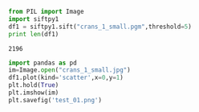 
```python
from PIL import Image
import siftpy1
df1 = siftpy1.sift("crans_1_small.pgm",threshold=5)
print len(df1)
```

```text
2196
```


```python
import pandas as pd
im=Image.open("crans_1_small.jpg")
df1.plot(kind='scatter',x=0,y=1)
plt.hold(True)
plt.imshow(im)
plt.savefig('test_01.png')
```







